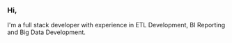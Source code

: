 ### Hi,
I'm a full stack developer with experience in ETL Development, BI Reporting and Big Data Development.
